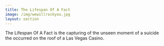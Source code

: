 ```yaml
---
title: The Lifespan Of A Fact
image: /img/wewillrockyou.jpg
layout: section
---
```


The Lifespan Of A Fact is the capturing of the unseen moment of a suicide the occurred on the roof of a Las Vegas Casino.
